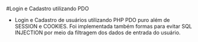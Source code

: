 #Login e Cadastro utilizando PDO
- Login e Cadastro de usuários utilizando PHP PDO puro além de SESSION e COOKIES. Foi implementada também formas para evitar SQL INJECTION por meio da filtragem dos dados de entrada do usuário.